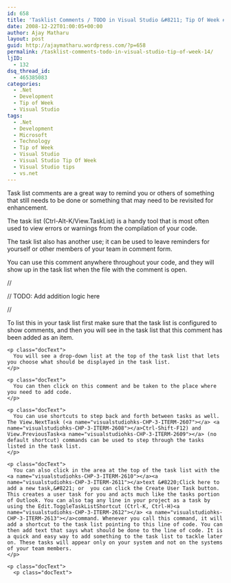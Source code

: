```yaml
---
id: 658
title: 'Tasklist Comments / TODO in Visual Studio &#8211; Tip Of Week #14'
date: 2008-12-22T01:00:05+00:00
author: Ajay Matharu
layout: post
guid: http://ajaymatharu.wordpress.com/?p=658
permalink: /tasklist-comments-todo-in-visual-studio-tip-of-week-14/
ljID:
  - 132
dsq_thread_id:
  - 465385083
categories:
  - .Net
  - Development
  - Tip of Week
  - Visual Studio
tags:
  - .Net
  - Development
  - Microsoft
  - Technology
  - Tip of Week
  - Visual Studio
  - Visual Studio Tip Of Week
  - Visual Studio tips
  - vs.net
---
```

Task list comments are a great way to remind you or others of something that still needs to be done or something that may need to be revisited for enhancement.

The <a name="visualstudiohks-CHP-3-ITERM-2596"></a><a name="visualstudiohks-CHP-3-ITERM-2597"></a><a name="visualstudiohks-CHP-3-ITERM-2598"></a>task list (<a name="visualstudiohks-CHP-3-ITERM-2599"></a>Ctrl-Alt-K/View.TaskList) is a handy tool that is most often used to view errors or warnings from the compilation of your code.

<p class="docText">
  The task list also has another use; it can be used to leave reminders for yourself or other members of your team in comment form.
</p>

<p class="docText">
  You can use this comment anywhere throughout your code, and they will show up in the task list when the file with the comment is open.
</p>

<p class="docText">
  <p class="docText">
    //
  </p>
  
  <p class="docText">
    // TODO: Add addition logic here
  </p>
  
  <p class="docText">
    //
  </p>
  
  <p class="docText">
    <p class="docText">
      To list this in your task list first make sure that the task list is configured to show comments, and then you will see in the task list that this comment has been added as an item.
    </p>
    
    <p class="docText">
      You will see a drop-down list at the top of the task list that lets you choose what should be displayed in the task list.
    </p>
    
    <p class="docText">
      You can then click on this comment and be taken to the place where you need to add code.
    </p>
    
    <p class="docText">
      You can use shortcuts to step back and forth between tasks as well. The View.NextTask (<a name="visualstudiohks-CHP-3-ITERM-2607"></a> <a name="visualstudiohks-CHP-3-ITERM-2608"></a>Ctrl-Shift-F12) and View.PreviousTask<a name="visualstudiohks-CHP-3-ITERM-2609"></a> (no default shortcut) commands can be used to step through the tasks listed in the task list.
    </p>
    
    <p class="docText">
      You can also click in the area at the top of the task list with the <a name="visualstudiohks-CHP-3-ITERM-2610"></a><a name="visualstudiohks-CHP-3-ITERM-2611"></a>text &#8220;Click here to add a new task,&#8221; or  you can click the Create User Task button. This creates a user task for you and acts much like the tasks portion of Outlook. You can also tag any line in your project as a task by using the Edit.ToggleTaskListShortcut (Ctrl-K, Ctrl-H)<a name="visualstudiohks-CHP-3-ITERM-2612"></a> <a name="visualstudiohks-CHP-3-ITERM-2613"></a>command. Whenever you call this command, it will add a shortcut to the task list pointing to this line of code. You can then add text that says what should be done to the line of code. It is a quick and easy way to add something to the task list to tackle later on. These tasks will appear only on your system and not on the systems of your team members.
    </p>
    
    <p class="docText">
      <p class="docText">